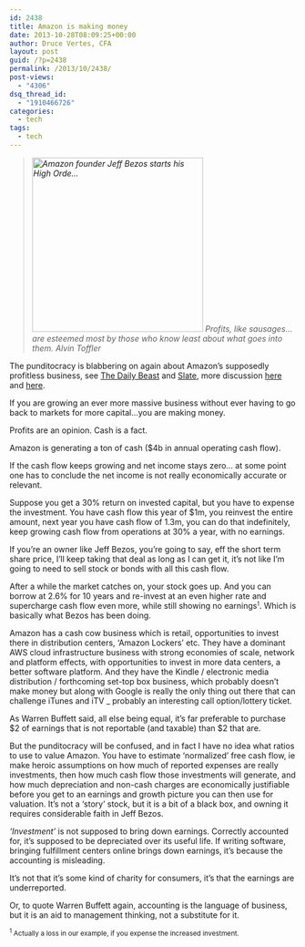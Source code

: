 ```yaml
---
id: 2438
title: Amazon is making money
date: 2013-10-28T08:09:25+00:00
author: Druce Vertes, CFA
layout: post
guid: /?p=2438
permalink: /2013/10/2438/
post-views:
  - "4306"
dsq_thread_id:
  - "1910466726"
categories:
  - tech
tags:
  - tech
---
```

> *<a href="http://commons.wikipedia.org/wiki/File:Jeff_Bezos_2005.jpg" target="_blank"><img class="zemanta-img-inserted zemanta-img-configured" title="Amazon founder Jeff Bezos starts his High Orde..." alt="Amazon founder Jeff Bezos starts his High Orde..." src="/300px-Jeff_Bezos_2005.jpg" width="300" height="306" /></a> Profits, like sausages… are esteemed most by those who know least about what goes into them. Alvin Toffler*
<!--more-->
The punditocracy is blabbering on again about Amazon’s supposedly profitless business, see [The Daily Beast](http://www.thedailybeast.com/articles/2013/10/25/amazon-stock-may-be-up-but-the-company-still-doesn-t-make-any-money.html) and [Slate](http://www.slate.com/blogs/future_tense/2013/10/25/amazon_earnings_jeff_bezos_is_like_king_midas_in_reverse_chart.html), more discussion [here](http://www.eugenewei.com/blog/2013/10/25/amazon-and-the-profitless-business-model-narrative) and [here](http://www.avc.com/a_vc/2013/10/they-dont-make-any-money.html).

If you are growing an ever more massive business without ever having to go back to markets for more capital…you are making money.

Profits are an opinion. Cash is a fact.

Amazon is generating a ton of cash ($4b in annual operating cash flow).

If the cash flow keeps growing and net income stays zero… at some point one has to conclude the net income is not really economically accurate or relevant.  
<!--more-->

  
Suppose you get a 30% return on invested capital, but you have to expense the investment. You have cash flow this year of $1m, you reinvest the entire amount, next year you have cash flow of 1.3m, you can do that indefinitely, keep growing cash flow from operations at 30% a year, with no earnings.

If you’re an owner like Jeff Bezos, you’re going to say, eff the short term share price, I’ll keep taking that deal as long as I can get it, it’s not like I’m going to need to sell stock or bonds with all this cash flow.

After a while the market catches on, your stock goes up. And you can borrow at 2.6% for 10 years and re-invest at an even higher rate and supercharge cash flow even more, while still showing no earnings<small><sup>1</sup></small>. Which is basically what Bezos has been doing. 

Amazon has a cash cow business which is retail, opportunities to invest there in distribution centers, ‘Amazon Lockers’ etc. They have a dominant AWS cloud infrastructure business with strong economies of scale, network and platform effects, with opportunities to invest in more data centers, a better software platform. And they have the Kindle / electronic media distribution / forthcoming set-top box business, which probably doesn’t make money but along with Google is really the only thing out there that can challenge iTunes and iTV _ probably an interesting call option/lottery ticket.

As Warren Buffett said, all else being equal, it’s far preferable to purchase $2 of earnings that is not reportable (and taxable) than $2 that are.

But the punditocracy will be confused, and in fact I have no idea what ratios to use to value Amazon. You have to estimate ‘normalized’ free cash flow, ie make heroic assumptions on how much of reported expenses are really investments, then how much cash flow those investments will generate, and how much depreciation and non-cash charges are economically justifiable before you get to an earnings and growth picture you can then use for valuation. It’s not a ‘story’ stock, but it is a bit of a black box, and owning it requires considerable faith in Jeff Bezos.

_‘Investment’_ is not supposed to bring down earnings. Correctly accounted for, it’s supposed to be depreciated over its useful life. If writing software, bringing fulfillment centers online brings down earnings, it’s because the accounting is misleading.

It’s not that it’s some kind of charity for consumers, it’s that the earnings are underreported.

Or, to quote Warren Buffett again, accounting is the language of business, but it is an aid to management thinking, not a substitute for it.

<small><sup>1</sup> Actually a loss in our example, if you expense the increased investment.</small>
